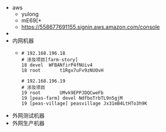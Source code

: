 - aws
	- yulong
	- mE69[+
	- https://558677691155.signin.aws.amazon.com/console
-
- 内网机器
	- ```
	  # 192.168.196.18
	  # 涉及项目[farm-story]
	  18 devel 	WFBANfirP4fNUiv4
	  18 root		t1Rgx7uFv9zNUOvH
	  
	  # 192.168.196.19
	  # 涉及项目 
	  19 root		UMvk9EPPJDQCweFb
	  19 [peas-farm] devel NdfboTrbTL9n5gjM
	  19 [peas-village] peasvillage Jx31mB4LtHTo3h9K
	  ```
- 外网测试机器
- 外网生产机器